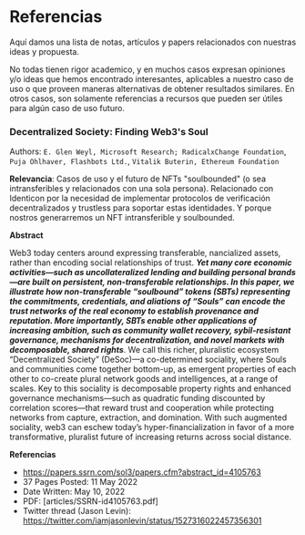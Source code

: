 # Referencias 

Aquí damos una lista de notas, artículos y papers relacionados con nuestras ideas y propuesta. 

No todas tienen rigor academico, y en muchos casos expresan opiniones y/o ideas que hemos encontrado interesantes, aplicables a nuestro caso de uso o que proveen maneras alternativas de obtener resultados similares. En otros casos, son solamente referencias a recursos que pueden ser útiles para algún caso de uso futuro.

### Decentralized Society: Finding Web3's Soul

Authors: `E. Glen Weyl, Microsoft Research; RadicalxChange Foundation`, `Puja Ohlhaver, Flashbots Ltd.`, `Vitalik Buterin, Ethereum Foundation`

**Relevancia**: Casos de uso y el futuro de NFTs "soulbounded" (o sea intransferibles y relacionados con una sola persona). Relacionado con Identicon por la necesidad de implementar protocolos de verificación decentralizados y trustless para soportar estas identidades. Y porque nostros generarremos un NFT intransferible y soulbounded.

**Abstract**

Web3 today centers around expressing transferable, nancialized assets, rather than encoding social
relationships of trust. ***Yet many core economic activities—such as uncollateralized lending and
building personal brands—are built on persistent, non-transferable relationships. In this paper, we
illustrate how non-transferable “soulbound” tokens (SBTs) representing the commitments,
credentials, and aliations of “Souls” can encode the trust networks of the real economy to establish
provenance and reputation. More importantly, SBTs enable other applications of increasing
ambition, such as community wallet recovery, sybil-resistant governance, mechanisms for
decentralization, and novel markets with decomposable, shared rights***. We call this richer, pluralistic
ecosystem “Decentralized Society” (DeSoc)—a co-determined sociality, where Souls and
communities come together bottom-up, as emergent properties of each other to co-create plural
network goods and intelligences, at a range of scales. Key to this sociality is decomposable property
rights and enhanced governance mechanisms—such as quadratic funding discounted by correlation
scores—that reward trust and cooperation while protecting networks from capture, extraction, and
domination. With such augmented sociality, web3 can eschew today’s hyper-financialization in favor
of a more transformative, pluralist future of increasing returns across social distance.

**Referencias**

- https://papers.ssrn.com/sol3/papers.cfm?abstract_id=4105763
- 37 Pages Posted: 11 May 2022
- Date Written: May 10, 2022
- PDF: [articles/SSRN-id4105763.pdf]
- Twitter thread (Jason Levin): https://twitter.com/iamjasonlevin/status/1527316022457356301
